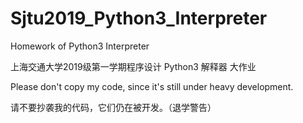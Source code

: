 # Sjtu2019_Python3_Interpreter

Homework of Python3 Interpreter

上海交通大学2019级第一学期程序设计 Python3 解释器 大作业

Please don't copy my code, since it's still under heavy development.

请不要抄袭我的代码，它们仍在被开发。（退学警告）
